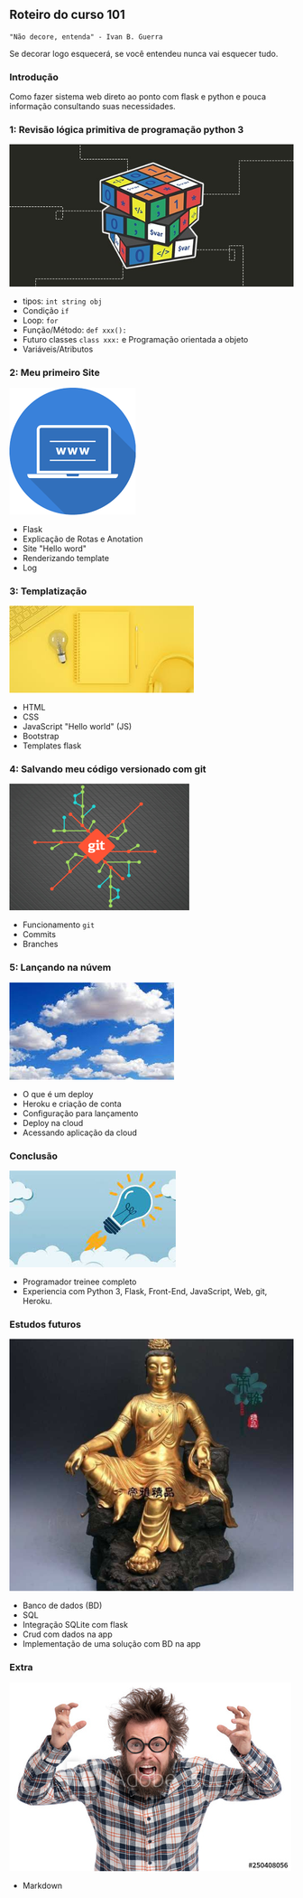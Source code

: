 ## Roteiro do curso 101
    "Não decore, entenda" - Ivan B. Guerra

Se decorar logo esquecerá, se você entendeu nunca vai esquecer tudo.

### Introdução
 Como fazer sistema web direto ao ponto com flask e python e pouca informação consultando suas necessidades.

### 1: Revisão lógica primitiva de programação python 3
![alt text](./img/1.jpg)
- tipos: `int string obj`
- Condição `if`
- Loop: `for`
- Função/Método: `def xxx():`
- Futuro classes `class xxx:` e Programação orientada a objeto
- Variáveis/Atributos

### 2: Meu primeiro Site
![alt text](./img/2.png)
- Flask
- Explicação de Rotas e Anotation
- Site "Hello word"
- Renderizando template
- Log

### 3: Templatização
![alt text](./img/3.jpg)
- HTML
- CSS
- JavaScript "Hello world" (JS)
- Bootstrap
- Templates flask

### 4: Salvando meu código versionado com git
![alt text](./img/4.png)
- Funcionamento `git`
- Commits
- Branches

### 5: Lançando na núvem
![alt text](./img/5.jpg)
- O que é um deploy
- Heroku e criação de conta
- Configuração para lançamento
- Deploy na cloud
- Acessando aplicação da cloud

### Conclusão
![alt text](./img/6.jpg)
- Programador treinee completo
- Experiencia com Python 3, Flask, Front-End, JavaScript, Web, git, Heroku.  

### Estudos futuros
![alt text](./img/7.jpg)
- Banco de dados (BD)
- SQL
- Integração SQLite com flask
- Crud com dados na app
- Implementação de uma solução com BD na app

### Extra
![alt text](./img/8.jpg)
- Markdown
